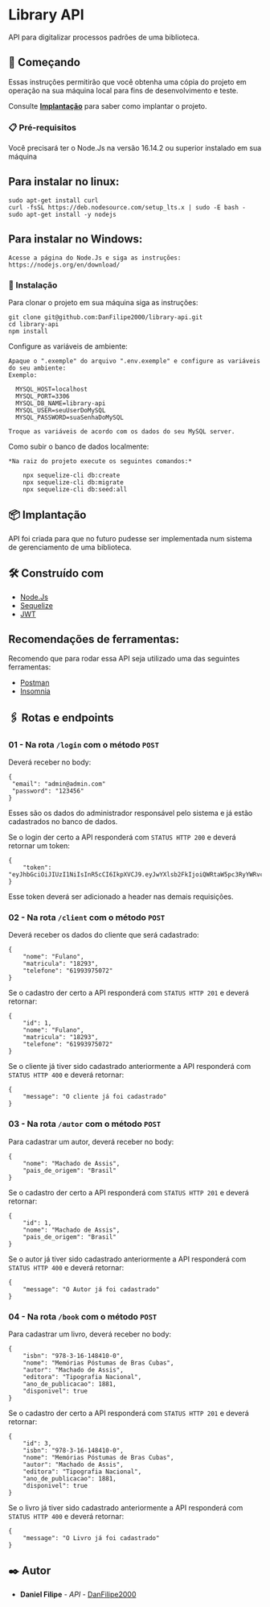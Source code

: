 # Library API

API para digitalizar processos padrões de uma biblioteca.

## 🚀 Começando

Essas instruções permitirão que você obtenha uma cópia do projeto em operação na sua máquina local para fins de desenvolvimento e teste.

Consulte **[Implantação](#-implanta%C3%A7%C3%A3o)** para saber como implantar o projeto.

### 📋 Pré-requisitos

Você precisará ter o Node.Js na versão 16.14.2 ou superior instalado em sua máquina

## Para instalar no linux:
```
sudo apt-get install curl
curl -fsSL https://deb.nodesource.com/setup_lts.x | sudo -E bash -
sudo apt-get install -y nodejs
```

## Para instalar no Windows:
```
Acesse a página do Node.Js e siga as instruções:
https://nodejs.org/en/download/
```

### 🔧 Instalação

Para clonar o projeto em sua máquina siga as instruções:

```
git clone git@github.com:DanFilipe2000/library-api.git
cd library-api
npm install
```

Configure as variáveis de ambiente:

```
Apaque o ".exemple" do arquivo ".env.exemple" e configure as variáveis do seu ambiente:
Exemplo:

  MYSQL_HOST=localhost
  MYSQL_PORT=3306
  MYSQL_DB_NAME=library-api
  MYSQL_USER=seuUserDoMySQL
  MYSQL_PASSWORD=suaSenhaDoMySQL
  
Troque as variáveis de acordo com os dados do seu MySQL server.
```

Como subir o banco de dados localmente:
```
*Na raiz do projeto execute os seguintes comandos:*

    npx sequelize-cli db:create
    npx sequelize-cli db:migrate
    npx sequelize-cli db:seed:all
```

## 📦 Implantação

API foi criada para que no futuro pudesse ser implementada num sistema de gerenciamento de uma biblioteca.

## 🛠️ Construído com

* [Node.Js](https://nodejs.org/en/)
* [Sequelize](https://sequelize.org/)
* [JWT](https://jwt.io/)


## Recomendações de ferramentas:

Recomendo que para rodar essa API seja utilizado uma das seguintes ferramentas:

* [Postman](https://www.postman.com/)
* [Insomnia](https://insomnia.rest/download)

## 🖇️ Rotas e endpoints

### 01 - Na rota `/login` com o método `POST`

Deverá receber no body:
```
{
 "email": "admin@admin.com"
 "password": "123456"
}
```
Esses são os dados do administrador responsável pelo sistema e já estão cadastrados no banco de dados.

Se o login der certo a API responderá com `STATUS HTTP 200` e deverá retornar um token:
```
{
	"token": "eyJhbGciOiJIUzI1NiIsInR5cCI6IkpXVCJ9.eyJwYXlsb2FkIjoiQWRtaW5pc3RyYWRvciIsImlhdCI6MTY2OTA3MzU0OCwiZXhwIjoxNjY5MTU5OTQ4fQ.5DSxpFgQt9h66BeWdo91KchI68MR6mYt4AjpZmvblB4"
}
```
Esse token deverá ser adicionado a header nas demais requisições.

### 02 - Na rota `/client` com o método `POST`

Deverá receber os dados do cliente que será cadastrado:
```
{
	"nome": "Fulano",
	"matricula": "18293",
	"telefone": "61993975072"
}
```
Se o cadastro der certo a API responderá com `STATUS HTTP 201` e deverá retornar:

```
{
	"id": 1,
	"nome": "Fulano",
	"matricula": "18293",
	"telefone": "61993975072"
}
```
Se o cliente já tiver sido cadastrado anteriormente a API responderá com `STATUS HTTP 400` e deverá retornar:


```
{
	"message": "O cliente já foi cadastrado"
}
```

### 03 - Na rota `/autor` com o método `POST`

Para cadastrar um autor, deverá receber no body:
```
{
	"nome": "Machado de Assis",
	"pais_de_origem": "Brasil"
}
```

Se o cadastro der certo a API responderá com `STATUS HTTP 201` e deverá retornar:
```
{
	"id": 1,
	"nome": "Machado de Assis",
	"pais_de_origem": "Brasil"
}
```
Se o autor já tiver sido cadastrado anteriormente a API responderá com `STATUS HTTP 400` e deverá retornar:
```
{
	"message": "O Autor já foi cadastrado"
}
```

### 04 - Na rota `/book` com o método `POST`

Para cadastrar um livro, deverá receber no body:
```
{
	"isbn": "978-3-16-148410-0",
  	"nome": "Memórias Póstumas de Bras Cubas",
	"autor": "Machado de Assis",
	"editora": "Tipografia Nacional",
	"ano_de_publicacao": 1881,
	"disponivel": true
}
```

Se o cadastro der certo a API responderá com `STATUS HTTP 201` e deverá retornar:
```
{
	"id": 3,
	"isbn": "978-3-16-148410-0",
	"nome": "Memórias Póstumas de Bras Cubas",
	"autor": "Machado de Assis",
	"editora": "Tipografia Nacional",
	"ano_de_publicacao": 1881,
	"disponivel": true
}
```
Se o livro já tiver sido cadastrado anteriormente a API responderá com `STATUS HTTP 400` e deverá retornar:
```
{
	"message": "O Livro já foi cadastrado"
}
```

## ✒️ Autor

* **Daniel Filipe** - *API* - [DanFilipe2000](https://github.com/DanFilipe2000)
